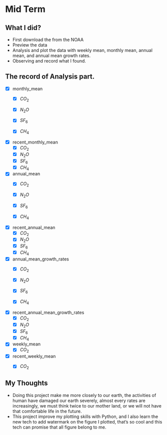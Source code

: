 # Mid Term

## What I did?

- First download the from the NOAA
- Preview the data
- Analysis and plot the data with weekly mean, monthly mean, annual mean, and annual mean growth rates.
- Observing and record what I found.

## The record of Analysis part.

* [x] monthly_mean
  * [x] $CO_2$
  * [x] $N_{2}O$
  * [x] $SF_6$
  * [x] $CH_4$


* [x] recent_monthly_mean
  * [x] $CO_2$
  * [x] $N_{2}O$
  * [x] $SF_6$
  * [x] $CH_4$

* [x] annual_mean
  * [x] $CO_2$
  * [x] $N_{2}O$
  * [x] $SF_6$
  * [x] $CH_4$


* [x] recent_annual_mean
  * [x] $CO_2$
  * [x] $N_{2}O$
  * [x] $SF_6$
  * [x] $CH_4$

* [x] annual_mean_growth_rates
  * [x] $CO_2$
  * [x] $N_{2}O$
  * [x] $SF_6$
  * [x] $CH_4$


* [x] recent_annual_mean_growth_rates
  * [x] $CO_2$
  * [x] $N_{2}O$
  * [x] $SF_6$
  * [x] $CH_4$

* [x] weekly_mean
  * [x] $CO_2$

* [x] recent_weekly_mean
  * [x] $CO_2$


## My Thoughts

- Doing this project make me more closely to our earth, the activities of human have damaged our earth severely, almost every rates are increasingly, we must think twice to our mother land, or we will not have that comfortable life in the future.
-  This project improve my plotting skills with Python, and I also learn the new tech to add watermark on the figure I plotted, that’s so cool and this tech can promise that all figure belong to me.